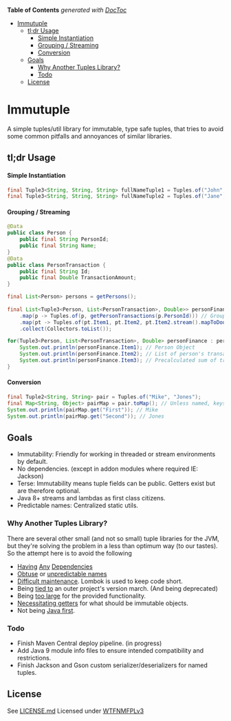 <!-- START doctoc generated TOC please keep comment here to allow auto update -->
<!-- DON'T EDIT THIS SECTION, INSTEAD RE-RUN doctoc TO UPDATE -->
**Table of Contents**  *generated with [DocToc](https://github.com/thlorenz/doctoc)*

- [Immutuple](#immutuple)
  - [tl;dr Usage](#tldr-usage)
      - [Simple Instantiation](#simple-instantiation)
      - [Grouping / Streaming](#grouping--streaming)
      - [Conversion](#conversion)
  - [Goals](#goals)
    - [Why Another Tuples Library?](#why-another-tuples-library)
    - [Todo](#todo)
  - [License](#license)

<!-- END doctoc generated TOC please keep comment here to allow auto update -->

# Immutuple

A simple tuples/util library for immutable, type safe tuples, that tries to avoid some common pitfalls and annoyances of similar libraries.

## tl;dr Usage

#### Simple Instantiation
```java
final Tuple3<String, String, String> fullNameTuple1 = Tuples.of("John", "Missing", "Doe");
final Tuple3<String, String, String> fullNameTuple2 = Tuples.of("Jane", "Absent",  "Doe"); 
```
#### Grouping / Streaming
```java
@Data
public class Person {
    public final String PersonId;
    public final String Name;
}
@Data
public class PersonTransaction {
    public final String Id;
    public final Double TransactionAmount;
}

final List<Person> persons = getPersons();
		
final List<Tuple3<Person, List<PersonTransaction>, Double>> personFinances = persons.stream()
    .map(p -> Tuples.of(p, getPersonTransactions(p.PersonId))) // Group together person object and list of transactions.
    .map(pt -> Tuples.of(pt.Item1, pt.Item2, pt.Item2.stream().mapToDouble(v -> v.TransactionAmount).sum())) // Group on sum of transactions.
    .collect(Collectors.toList());

for(Tuple3<Person, List<PersonTransaction>, Double> personFinance : personFinances) {
    System.out.println(personFinance.Item1); // Person Object
    System.out.println(personFinance.Item2); // List of person's transactions.
    System.out.println(personFinance.Item3); // Precalculated sum of transactions.
}
```
#### Conversion
```java
final Tuple2<String, String> pair = Tuples.of("Mike", "Jones");
final Map<String, Object> pairMap = pair.toMap(); // Unless named, keys become Arity indices.
System.out.println(pairMap.get("First")); // Mike
System.out.println(pairMap.get("Second")); // Jones
```

## Goals
* Immutability: Friendly for working in threaded or stream environments by default.
* No dependencies. (except in addon modules where required IE: Jackson)
* Terse: Immutability means tuple fields can be public. Getters exist but are therefore optional.
* Java 8+ streams and lambdas as first class citizens.
* Predictable names: Centralized static utils.

### Why Another Tuples Library?
There are several other small (and not so small) tuple libraries for the JVM, but they're solving the problem in a less than optimum way (to our tastes). So the attempt here is to avoid the following

* [Having](http://mvnrepository.com/artifact/org.springframework.cloud/spring-cloud-stream-tuple/1.0.0.M4) [Any](http://mvnrepository.com/artifact/com.aol.cyclops/cyclops-tuples/7.2.4) [Dependencies](http://mvnrepository.com/artifact/org.springframework/spring-tuple/1.0.0.RELEASE)
* [Obtuse](http://www.javatuples.org/) or [unpredictable names](https://github.com/mediascience/java-tuple/blob/master/src/main/java/com/msiops/footing/tuple/Triplet.java#L23-L29)
* [Difficult maintenance](https://github.com/mediascience/java-tuple/blob/master/src/main/java/com/msiops/footing/tuple/Triplet.java#L38-L60). Lombok is used to keep code short.
* Being [tied to](http://mvnrepository.com/artifact/org.rapidoid/rapidoid-tuple/4.3.0) an outer project's version march. (And being deprecated) 
* Being [too large](http://mvnrepository.com/artifact/com.speedment.common/tuple/1.0.4) for the provided functionality.
* [Necessitating getters](https://github.com/speedment/speedment/blob/master/common-parent/tuple/src/main/java/com/speedment/common/tuple/Tuple7.java#L35-L49) for what should be immutable objects.
* Not being [Java first](https://github.com/ztellman/clj-tuple).

### Todo
* Finish Maven Central deploy pipeline. (in progress)
* Add Java 9 module info files to ensure intended compatibility and restrictions.
* Finish Jackson and Gson custom serializer/deserializers for named tuples.

<!--
## Installation
TODO: Describe the installation process

## Contributing

1. Fork it!
2. Create your feature branch: `git checkout -b my-new-feature`
3. Commit your changes: `git commit -am 'Add some feature'`
4. Push to the branch: `git push origin my-new-feature`
5. Submit a pull request :D

## History
TODO: Write history

## Credits
TODO: Write credits

-->

## License

See [LICENSE.md](LICENSE.md)
Licensed under [WTFNMFPLv3](https://dittodhole.github.io/licensing/2016/01/08/introducing-wtfnmfplv3/)
